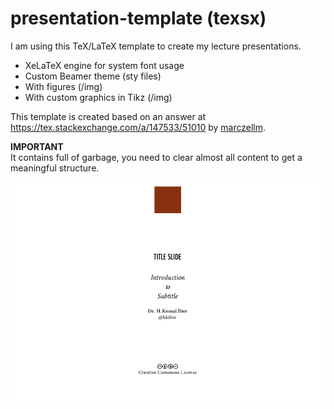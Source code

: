 # presentation-template (texsx)
I am using this TeX/LaTeX template to create my lecture presentations.

- XeLaTeX engine for system font usage
- Custom Beamer theme (sty files)
- With figures (/img)
- With custom graphics in Tikz (/img)

This template is created based on an answer at https://tex.stackexchange.com/a/147533/51010 by [marczellm](https://tex.stackexchange.com/users/21963/marczellm).

**IMPORTANT**  
It contains full of garbage, you need to clear almost all content to get a meaningful structure.

![Sample screenshot](/img/Sample.png)
